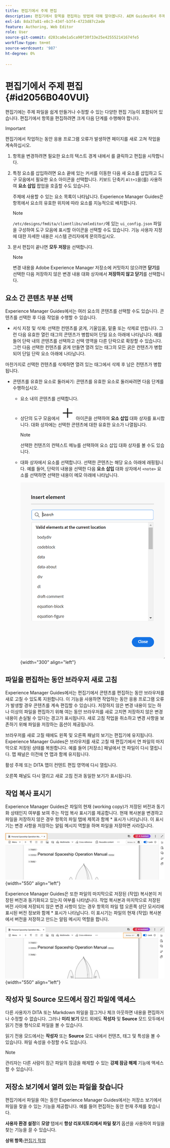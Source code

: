 ```yaml
---
title: 편집기에서 주제 편집
description: 편집기에서 항목을 편집하는 방법에 대해 알아봅니다. AEM Guides에서 주제 파일을 수정하는 다양한 편집 기능에 대해 알아봅니다.
exl-id: 8da37a81-e8c3-434f-b3f4-4723d87c2ade
feature: Authoring, Web Editor
role: User
source-git-commit: d203ca0e1a5ca90f30f33e25e425552141674fe5
workflow-type: tm+mt
source-wordcount: '987'
ht-degree: 0%

---
```


# 편집기에서 주제 편집 {#id2056B040VUI}

편집기에는 주제 파일을 쉽게 만들거나 수정할 수 있는 다양한 편집 기능이 포함되어 있습니다. 편집기에서 항목을 편집하려면 크게 다음 단계를 수행해야 합니다.

>[!IMPORTANT]
>
> 편집기에서 작업하는 동안 응용 프로그램 오류가 발생하면 페이지를 새로 고쳐 작업을 계속하십시오.

1. 항목을 변경하려면 필요한 요소의 텍스트 경계 내에서 를 클릭하고 편집을 시작합니다.

1. 특정 요소를 삽입하려면 요소 끝에 있는 커서를 이동한 다음 새 요소를 삽입하고 도구 모음에서 필요한 요소 아이콘을 선택합니다. 키보드 단축키 `Alt+1`을(를) 사용하여 **요소 삽입** 팝업을 호출할 수도 있습니다.

   주제에 사용할 수 있는 요소 목록이 나타납니다. Experience Manager Guides은 항목에서 요소의 유효한 위치에 따라 요소를 지능적으로 배치합니다.

   >[!NOTE]
   >
   > `/etc/designs/fmdita/clientlibs/xmleditor/`에 있는 `ui_config.json` 파일을 구성하여 도구 모음에 표시할 아이콘을 선택할 수도 있습니다. 기능 사용자 지정에 대한 자세한 내용은 시스템 관리자에게 문의하십시오.

1. 문서 편집이 끝나면 **모두 저장**&#x200B;을 선택합니다.

   >[!NOTE]
   >
   > 변경 내용을 Adobe Experience Manager 저장소에 커밋하지 않으려면 **닫기**&#x200B;를 선택한 다음 저장하지 않은 변경 내용 대화 상자에서 **저장하지 않고 닫기**&#x200B;를 선택합니다.


## 요소 간 콘텐츠 부분 선택

Experience Manager Guides에서는 여러 요소의 콘텐츠를 선택할 수도 있습니다. 콘텐츠를 선택한 후 다음 작업을 수행할 수 있습니다.

- 서식 지정 및 삭제: 선택한 컨텐츠를 굵게, 기울임꼴, 밑줄 또는 삭제로 만듭니다. 그런 다음 유효한 열린 태그의 콘텐츠가 병합되어 단일 요소 아래에 나타납니다. 예를 들어 단락 내의 콘텐츠를 선택하고 선택 영역을 다른 단락으로 확장할 수 있습니다. 그런 다음 선택한 컨텐츠를 굵게 만들면 열려 있는 태그의 모든 굵은 컨텐츠가 병합되어 단일 단락 요소 아래에 나타납니다.

마찬가지로 선택한 컨텐츠를 삭제하면 열려 있는 태그에서 삭제 후 남은 컨텐츠가 병합됩니다.

- 콘텐츠를 유효한 요소로 둘러싸기: 콘텐츠를 유효한 요소로 둘러싸려면 다음 단계를 수행하십시오.

   - 요소 내의 콘텐츠를 선택합니다.
   - 상단의 도구 모음에서 ![추가](images/Add_icon.svg) 아이콘을 선택하여 **요소 삽입** 대화 상자를 표시합니다. 대화 상자에는 선택한 콘텐츠에 대한 유효한 요소가 나열됩니다.
     >[!NOTE]
     >
     > 선택한 컨텐츠의 컨텍스트 메뉴를 선택하여 요소 삽입 대화 상자를 볼 수도 있습니다.

   - 대화 상자에서 요소를 선택합니다. 선택한 콘텐츠는 해당 요소 아래에 래핑됩니다. 예를 들어, 단락의 내용을 선택한 다음 **요소 삽입** 대화 상자에서 `<note>` 요소를 선택하면 선택한 내용이 메모 아래에 나타납니다.

     ![요소 삽입 대화 상자](./images/insert-element-editor.png) {width="300" align="left"}

## 파일을 편집하는 동안 브라우저 새로 고침

Experience Manager Guides에서는 편집기에서 콘텐츠를 편집하는 동안 브라우저를 새로 고칠 수 있도록 지원합니다. 이 기능을 사용하면 작업하는 동안 응용 프로그램 오류가 발생할 경우 콘텐츠를 계속 편집할 수 있습니다. 저장하지 않은 변경 내용이 있는 하나 이상의 파일을 편집하기 위해 여는 동안 브라우저를 새로 고치면 저장하지 않은 변경 내용이 손실될 수 있다는 경고가 표시됩니다. 새로 고침 작업을 취소하고 변경 사항을 보존하기 위해 파일을 저장하는 옵션이 제공됩니다.

브라우저를 새로 고칠 때에도 왼쪽 및 오른쪽 패널의 보기는 편집기에 유지됩니다. Experience Manager Guides은 브라우저를 새로 고칠 때 편집기에서 연 파일의 마지막으로 저장된 상태를 복원합니다. 예를 들어 [저장소] 패널에서 연 파일이 다시 열립니다. 맵 패널은 이전에 연 맵과 함께 유지됩니다.

활성 주제 또는 DITA 맵이 컨텐트 편집 영역에 다시 열립니다.

오른쪽 패널도 다시 열리고 새로 고침 전과 동일한 보기가 표시됩니다.

## 작업 복사 표시기

Experience Manager Guides은 파일의 현재 \(working copy\)가 저장된 버전과 동기화 상태인지 여부를 보여 주는 작업 복사 표시기를 제공합니다. 현재 복사본을 변경하고 파일을 저장하지 않은 경우 항목의 파일 탭에 제목과 함께 \* 표시가 나타납니다. 이 표시기는 변경 사항을 저장하는 알림 메시지 역할을 하며 파일을 저장하면 사라집니다.

![작업 복사 표시기](images/working-copy-text-update-indicator.png){width="550" align="left"}

Experience Manager Guides은 또한 파일의 마지막으로 저장된 \(작업\) 복사본이 저장된 버전과 동기화되고 있는지 여부를 나타냅니다. 작업 복사본과 마지막으로 저장된 버전 사이에 저장되지 않은 변경 사항이 있는 경우 항목의 파일 탭 오른쪽 상단 모서리에 표시된 버전 정보와 함께 \* 표시가 나타납니다. 이 표시기는 파일의 현재 \(작업\) 복사본에서 버전을 저장하고 만드는 알림 메시지 역할을 합니다.

![버전 업데이트 표시기](images/version-update-indicator.png){width="550" align="left"}


## 작성자 및 Source 모드에서 잠긴 파일에 액세스

다른 사용자가 DITA 또는 Markdown 파일을 잠그거나 체크 아웃하면 내용을 편집하거나 수정할 수 없습니다. 그러나 **미리 보기** 모드 외에도 **작성자** 및 **Source** 모드 모두에서 읽기 전용 형식으로 파일을 볼 수 있습니다.

읽기 전용 모드에서는 **작성자** 또는 **Source** 모드 내에서 컨텐츠, 태그 및 특성을 볼 수 있습니다. 파일 속성을 수정할 수도 있습니다.

>[!NOTE]
>
> 관리자는 다른 사람이 잠근 파일의 잠금을 해제할 수 있는 **강제 잠금 해제** 기능에 액세스할 수 있습니다.

<!-- This is no more available -->
<!--
The toolbar displays the following icons for read-only access:

- Toggle Tags view
- Version History
- Version Label

Experience Manager Guides also displays a **Read only access** indicator near the version number.
 
![view read only file in author mode](images/locked-file-editor.png)

You can access the **Layout** view for read-only DITA maps. This view lets you see the DITA map and its properties but prevents edits.

>[!NOTE]
>
> Your folder-level administrative users must update *ui_config.json* so that you can harmoniously access the read-only files in the  Author, Source, and Layout modes.

 -->

## 저장소 보기에서 열려 있는 파일을 찾습니다

편집기에서 파일을 여는 동안 Experience Manager Guides에서는 저장소 보기에서 파일을 찾을 수 있는 기능을 제공합니다. 예를 들어 편집하는 동안 현재 주제를 찾습니다.

**사용자 환경 설정**&#x200B;의 **모양** 탭에서 **항상 리포지토리에서 파일 찾기** 옵션을 사용하여 파일을 찾는 기능을 끌 수 있습니다.


**상위 항목:**[&#x200B;편집기 작업](web-editor.md)
